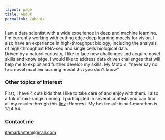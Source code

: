 ```yaml
---
layout: page
title: About
permalink: /about/
---
```


I am a data scientist with a wide experience in deep and machine learning. I'm currently working with cutting edge deep learning models for vision. I also have an experience in high-throughput biology, including the analysis of high-throughput RNA-seq and single cells biological data.  
Driven by a natural curiosity, I like to face new challenges and acquire novel skills and knowledge. 
I would like to address data driven challenges that will help me to exploit and further develop my skills. 
My Moto is: "never say no to a novel machine learning model that you don't know"
### Other topics of interest
First, I have 4 cute kids that I like to take care of and enjoy with them. 
I also a frik of mid-range running. I participated in several contests you can find all my results through this [link](https://www.raceview.co.il/search_user.rv?search=%D7%90%D7%99%D7%AA%D7%9E%D7%A8+%D7%A7%D7%A0%D7%98%D7%A8) (Hebrew). My best result in half-marathon is 1:24:54.


### Contact me

[itamarkanter@gmail.com](mailto:itamarkanter@gmail.com)
